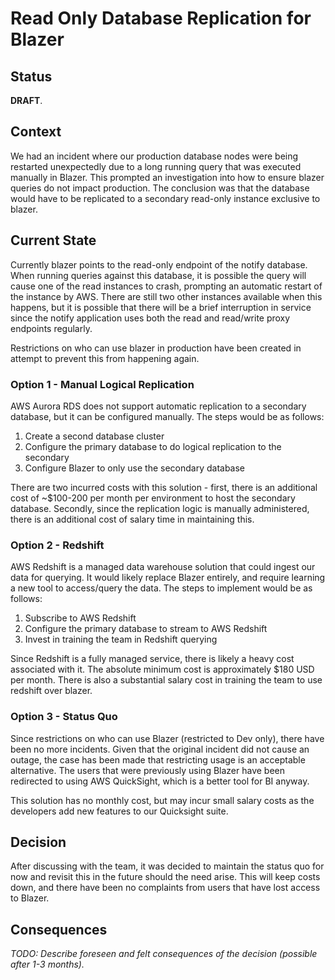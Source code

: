 # Read Only Database Replication for Blazer

## Status

**DRAFT**.

## Context

We had an incident where our production database nodes were being restarted unexpectedly due to a long running query that was executed manually in Blazer. This prompted an investigation into how to ensure blazer queries do not impact production. The conclusion was that the database would have to be replicated to a secondary read-only instance exclusive to blazer. 

## Current State

Currently blazer points to the read-only endpoint of the notify database. When running queries against this database, it is possible the query will cause one of the read instances to crash, prompting an automatic restart of the instance by AWS. There are still two other instances available when this happens, but it is possible that there will be a brief interruption in service since the notify application uses both the read and read/write proxy endpoints regularly. 

Restrictions on who can use blazer in production have been created in attempt to prevent this from happening again.

### Option 1 - Manual Logical Replication

AWS Aurora RDS does not support automatic replication to a secondary database, but it can be configured manually. The steps would be as follows:

1. Create a second database cluster
2. Configure the primary database to do logical replication to the secondary
3. Configure Blazer to only use the secondary database

There are two incurred costs with this solution - first, there is an additional cost of ~$100-200 per month per environment to host the secondary database. Secondly, since the replication logic is manually administered, there is an additional cost of salary time in maintaining this. 

### Option 2 - Redshift

AWS Redshift is a managed data warehouse solution that could ingest our data for querying. It would likely replace Blazer entirely, and require learning a new tool to access/query the data. The steps to implement would be as follows:

1. Subscribe to AWS Redshift
2. Configure the primary database to stream to AWS Redshift
3. Invest in training the team in Redshift querying

Since Redshift is a fully managed service, there is likely a heavy cost associated with it. The absolute minimum cost is approximately $180 USD per month. There is also a substantial salary cost in training the team to use redshift over blazer.

### Option 3 - Status Quo

Since restrictions on who can use Blazer (restricted to Dev only), there have been no more incidents. Given that the original incident did not cause an outage, the case has been made that restricting usage is an acceptable alternative. The users that were previously using Blazer have been redirected to using AWS QuickSight, which is a better tool for BI anyway.

This solution has no monthly cost, but may incur small salary costs as the developers add new features to our Quicksight suite. 

## Decision

After discussing with the team, it was decided to maintain the status quo for now and revisit this in the future should the need arise. This will keep costs down, and there have been no complaints from users that have lost access to Blazer. 

## Consequences

_TODO: Describe foreseen and felt consequences of the decision (possible after 1-3 months)._
